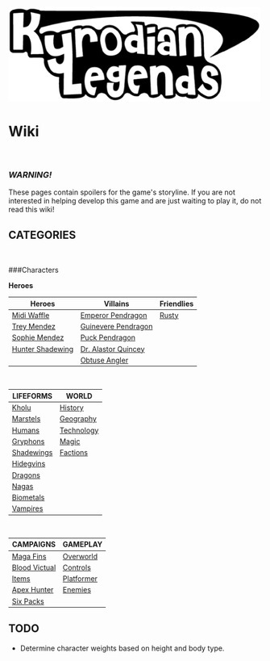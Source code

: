 ![KL Title](img/titleTrans.png)
# Wiki

&nbsp;

### ***WARNING!***
These pages contain spoilers for the game's storyline. If you are not interested in helping develop this game and are just waiting to play it, do not read this wiki!

## CATEGORIES

&nbsp;

###Characters

**Heroes**

|Heroes                       |Villains                           |Friendlies       |
|-----------------------------|-----------------------------------|-----------------|
|[Midi Waffle](midi.md)       |[Emperor Pendragon](pendragon.md)  |[Rusty](rusty.md)|
|[Trey Mendez](trey.md)       |[Guinevere Pendragon](guinevere.md)|
|[Sophie Mendez](sophie.md)   |[Puck Pendragon](puck.md)          |
|[Hunter Shadewing](hunter.md)|[Dr. Alastor Quincey](drq.md)      |
|                             |[Obtuse Angler](obtuse.md)         |

&nbsp;

|LIFEFORMS                  |WORLD                      |
|---------------------------|---------------------------|
|[Kholu](kholu.md)          |[History](history.md)      |
|[Marstels](marstels.md)    |[Geography](geography.md)  |
|[Humans](humans.md)        |[Technology](technology.md)|
|[Gryphons](gryphons.md)    |[Magic](magic.md)          |
|[Shadewings](shadewings.md)|[Factions](factions.md)    |
|[Hidegvins](hidegvins.md)  |
|[Dragons](dragons.md)      |
|[Nagas](nagas.md)          |
|[Biometals](biometals.md)  |
|[Vampires](vampires.md)    |

&nbsp;

|CAMPAIGNS              |GAMEPLAY                 |
|-----------------------|-------------------------|
|[Maga Fins](ep1.md)    |[Overworld](overworld.md)|
|[Blood Victual](ep2.md)|[Controls](controls.md)  |
|[Items](items.md)      |[Platformer](platform.md)|
|[Apex Hunter](ep3.md)  |[Enemies](enemies.md)    |
|[Six Packs](ep4.md)    |

## TODO

* Determine character weights based on height and body type.
